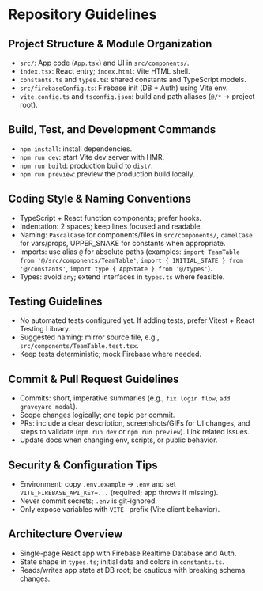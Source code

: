 # Repository Guidelines

## Project Structure & Module Organization
- `src/`: App code (`App.tsx`) and UI in `src/components/`.
- `index.tsx`: React entry; `index.html`: Vite HTML shell.
- `constants.ts` and `types.ts`: shared constants and TypeScript models.
- `src/firebaseConfig.ts`: Firebase init (DB + Auth) using Vite env.
- `vite.config.ts` and `tsconfig.json`: build and path aliases (`@/*` → project root).

## Build, Test, and Development Commands
- `npm install`: install dependencies.
- `npm run dev`: start Vite dev server with HMR.
- `npm run build`: production build to `dist/`.
- `npm run preview`: preview the production build locally.

## Coding Style & Naming Conventions
- TypeScript + React function components; prefer hooks.
- Indentation: 2 spaces; keep lines focused and readable.
- Naming: `PascalCase` for components/files in `src/components/`, `camelCase` for vars/props, UPPER_SNAKE for constants when appropriate.
- Imports: use alias `@` for absolute paths (examples: `import TeamTable from '@/src/components/TeamTable'`, `import { INITIAL_STATE } from '@/constants'`, `import type { AppState } from '@/types'`).
- Types: avoid `any`; extend interfaces in `types.ts` where feasible.

## Testing Guidelines
- No automated tests configured yet. If adding tests, prefer Vitest + React Testing Library.
- Suggested naming: mirror source file, e.g., `src/components/TeamTable.test.tsx`.
- Keep tests deterministic; mock Firebase where needed.

## Commit & Pull Request Guidelines
- Commits: short, imperative summaries (e.g., `fix login flow`, `add graveyard modal`).
- Scope changes logically; one topic per commit.
- PRs: include a clear description, screenshots/GIFs for UI changes, and steps to validate (`npm run dev` or `npm run preview`). Link related issues.
- Update docs when changing env, scripts, or public behavior.

## Security & Configuration Tips
- Environment: copy `.env.example` → `.env` and set `VITE_FIREBASE_API_KEY=...` (required; app throws if missing).
- Never commit secrets; `.env` is git-ignored.
- Only expose variables with `VITE_` prefix (Vite client behavior).

## Architecture Overview
- Single-page React app with Firebase Realtime Database and Auth.
- State shape in `types.ts`; initial data and colors in `constants.ts`.
- Reads/writes app state at DB root; be cautious with breaking schema changes.

